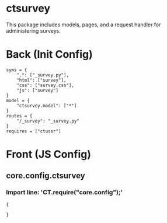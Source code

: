 # ctsurvey
This package includes models, pages, and a request handler for administering surveys.


# Back (Init Config)

    syms = {
    	".": ["_survey.py"],
    	"html": ["survey"],
    	"css": ["survey.css"],
    	"js": ["survey"]
    }
    model = {
    	"ctsurvey.model": ["*"]
    }
    routes = {
    	"/_survey": "_survey.py"
    }
    requires = ["ctuser"]

# Front (JS Config)

## core.config.ctsurvey
### Import line: 'CT.require("core.config");'
    {
    	
    }
